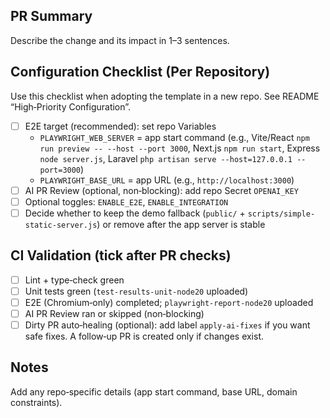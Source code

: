 ## PR Summary

Describe the change and its impact in 1–3 sentences.

## Configuration Checklist (Per Repository)

Use this checklist when adopting the template in a new repo. See README “High‑Priority Configuration”.

- [ ] E2E target (recommended): set repo Variables
  - `PLAYWRIGHT_WEB_SERVER` = app start command (e.g., Vite/React `npm run preview -- --host --port 3000`, Next.js `npm run start`, Express `node server.js`, Laravel `php artisan serve --host=127.0.0.1 --port=3000`)
  - `PLAYWRIGHT_BASE_URL` = app URL (e.g., `http://localhost:3000`)
- [ ] AI PR Review (optional, non‑blocking): add repo Secret `OPENAI_KEY`
- [ ] Optional toggles: `ENABLE_E2E`, `ENABLE_INTEGRATION`
- [ ] Decide whether to keep the demo fallback (`public/` + `scripts/simple-static-server.js`) or remove after the app server is stable

## CI Validation (tick after PR checks)

- [ ] Lint + type‑check green
- [ ] Unit tests green (`test-results-unit-node20` uploaded)
- [ ] E2E (Chromium‑only) completed; `playwright-report-node20` uploaded
- [ ] AI PR Review ran or skipped (non‑blocking)
- [ ] Dirty PR auto‑healing (optional): add label `apply-ai-fixes` if you want safe fixes. A follow‑up PR is created only if changes exist.

## Notes

Add any repo‑specific details (app start command, base URL, domain constraints).
